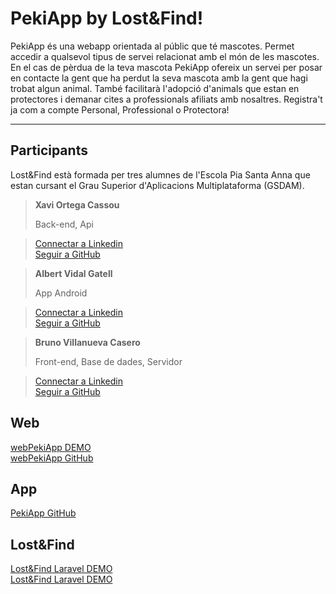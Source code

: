 **PekiApp** by Lost&Find!
===================


PekiApp és una webapp orientada al públic que té mascotes. Permet accedir a qualsevol tipus de servei relacionat amb el món de les mascotes. 
En el cas de pèrdua de la teva mascota PekiApp ofereix un servei per posar en contacte la gent que ha perdut la seva mascota amb la gent que hagi trobat algun animal. També facilitarà l'adopció d'animals que estan en protectores i demanar cites a professionals afiliats amb nosaltres. Registra't ja com a compte Personal, Professional o Protectora!

----------


Participants
-------------

Lost&Find està formada per tres alumnes de l'Escola Pia Santa Anna que estan cursant el Grau Superior d'Aplicacions Multiplataforma (GSDAM).

> **Xavi Ortega Cassou**
>
> Back-end, Api   

> <a href="https://linkedin.com/in/xavi-ortega-cassou-6a5665119">Connectar a Linkedin</a>   
> <a href="https://github.com/xavi-ortega">Seguir a GitHub</a>   

> **Albert Vidal Gatell**
>
> App Android   

> <a href="https://linkedin.com/in/albert-vidal-gatell-1719bb108">Connectar a Linkedin</a>   
> <a href="https://github.com/avg199">Seguir a GitHub</a>   

> **Bruno Villanueva Casero**
>
> Front-end, Base de dades, Servidor   

> <a href="https://linkedin.com/in/bruno-villanueva-casero-5959aa63">Connectar a Linkedin</a>   
> <a href="https://github.com/bruno51194">Seguir a GitHub</a>

Web
---------------
<a href="http://pekiapp.azurewebsites.net/" target="_blank">webPekiApp DEMO</a>     
<a href="https://github.com/bruno51194/webPekiApp" target="_blank">webPekiApp GitHub</a>     

App
---------------
<a href="https://github.com/avg199/PekiApp" target="_blank">PekiApp GitHub</a>     

Lost&Find
---------------
<a href="http://lostandfind.azurewebsites.net/" target="_blank">Lost&Find Laravel DEMO</a>     
<a href="https://github.com/xavi-ortega/LostAndFind" target="_blank">Lost&Find Laravel DEMO</a>     


